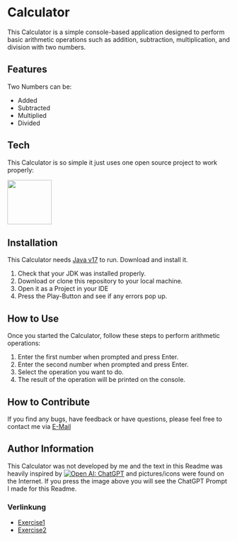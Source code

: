 # Calculator
This Calculator is a simple console-based application designed to perform basic arithmetic operations such as addition, subtraction, multiplication, and division with two numbers.

## Features
Two Numbers can be:
- Added
- Subtracted
- Multiplied
- Divided

## Tech
This Calculator is so simple it just uses one open source project to work properly:

<img style="width: 100px;" src="https://upload.wikimedia.org/wikipedia/en/3/30/Java_programming_language_logo.svg">


## Installation
This Calculator needs [Java v17](https://www.oracle.com/java/technologies/downloads/#jdk17) to run. Download and install it.

1. Check that your JDK was installed properly.
2. Download or clone this repository to your local machine.
3. Open it as a Project in your IDE
4. Press the Play-Button and see if any errors pop up.

## How to Use
Once you started the Calculator, follow these steps to perform arithmetic operations:

1. Enter the first number when prompted and press Enter.
2. Enter the second number when prompted and press Enter.
3. Select the operation you want to do.
4. The result of the operation will be printed on the console.

## How to Contribute
If you find any bugs, have feedback or have questions, please feel free to contact me via [E-Mail](mailto:matio.tawdrous%40edu.fh-joanneum.at)

## Author Information
This Calculator was not developed by me and the text in this Readme was heavily inspired by [![Open AI: ChatGPT](https://d2426xcxuh3ht5.cloudfront.net/39jXeQXJRQ6glthozzzq_what-is-chatgpt.png)](https://chat.openai.com/share/014b11f3-5a7c-4111-a548-825dd122b7c6)
and pictures/icons were found on the Internet. If you press the image above you will see the ChatGPT Prompt I made for this Readme.

### Verlinkung
- [Exercise1](./exercise1.md)
- [Exercise2](./exercise2.md)